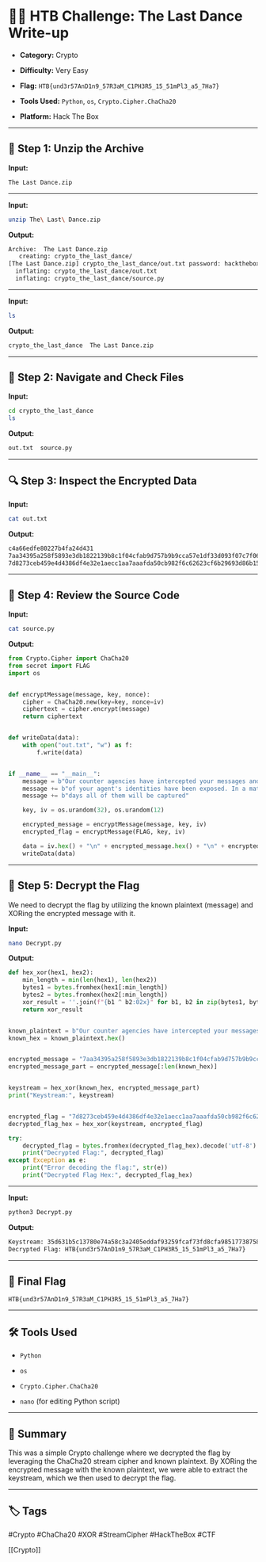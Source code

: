# 👨‍💻 HTB Challenge: The Last Dance Write-up

- **Category:** Crypto
    
- **Difficulty:** Very Easy
    
- **Flag:** `HTB{und3r57AnD1n9_57R3aM_C1PH3R5_15_51mPl3_a5_7Ha7}`
    
- **Tools Used:** `Python`, `os`, `Crypto.Cipher.ChaCha20`
    
- **Platform:** Hack The Box
    

---

## 📂 Step 1: Unzip the Archive

**Input:**

```bash
The Last Dance.zip
```

---

**Input:**

```bash
unzip The\ Last\ Dance.zip
```

**Output:**

```bash
Archive:  The Last Dance.zip
   creating: crypto_the_last_dance/
[The Last Dance.zip] crypto_the_last_dance/out.txt password: hackthebox
  inflating: crypto_the_last_dance/out.txt  
  inflating: crypto_the_last_dance/source.py
```

---

**Input:**

```bash
ls
```

**Output:**

```bash
crypto_the_last_dance  The Last Dance.zip
```

---

## 📁 Step 2: Navigate and Check Files

**Input:**

```bash
cd crypto_the_last_dance
ls
```

**Output:**

```bash
out.txt  source.py
```

---

## 🔍 Step 3: Inspect the Encrypted Data

**Input:**

```bash
cat out.txt
```

**Output:**

```bash
c4a66edfe80227b4fa24d431
7aa34395a258f5893e3db1822139b8c1f04cfab9d757b9b9cca57e1df33d093f07c7f06e06bb6293676f9060a838ea138b6bc9f20b08afeb73120506e2ce7b9b9dcd9e4a421584cfaba2481132dfbdf4216e98e3facec9ba199ca3a97641e9ca9782868d0222a1d7c0d3119b867edaf2e72e2a6f7d344df39a14edc39cb6f960944ddac2aaef324827c36cba67dcb76b22119b43881a3f1262752990
7d8273ceb459e4d4386df4e32e1aecc1aa7aaafda50cb982f6c62623cf6b29693d86b15457aa76ac7e2eef6cf814ae3a8d39c7
```

---

## 🔎 Step 4: Review the Source Code

**Input:**

```bash
cat source.py
```

**Output:**

```python
from Crypto.Cipher import ChaCha20
from secret import FLAG
import os


def encryptMessage(message, key, nonce):
    cipher = ChaCha20.new(key=key, nonce=iv)
    ciphertext = cipher.encrypt(message)
    return ciphertext


def writeData(data):
    with open("out.txt", "w") as f:
        f.write(data)


if __name__ == "__main__":
    message = b"Our counter agencies have intercepted your messages and a lot "
    message += b"of your agent's identities have been exposed. In a matter of "
    message += b"days all of them will be captured"

    key, iv = os.urandom(32), os.urandom(12)

    encrypted_message = encryptMessage(message, key, iv)
    encrypted_flag = encryptMessage(FLAG, key, iv)

    data = iv.hex() + "\n" + encrypted_message.hex() + "\n" + encrypted_flag.hex()
    writeData(data)
```

---

## 🧠 Step 5: Decrypt the Flag

We need to decrypt the flag by utilizing the known plaintext (message) and XORing the encrypted message with it.

**Input:**

```bash
nano Decrypt.py
```

**Output:**

```python
def hex_xor(hex1, hex2):
    min_length = min(len(hex1), len(hex2))
    bytes1 = bytes.fromhex(hex1[:min_length])
    bytes2 = bytes.fromhex(hex2[:min_length])
    xor_result = ''.join(f"{b1 ^ b2:02x}" for b1, b2 in zip(bytes1, bytes2))
    return xor_result


known_plaintext = b"Our counter agencies have intercepted your messages and a lot of your agent's identities have been exposed. In a matter of days all of them will be captured"
known_hex = known_plaintext.hex()


encrypted_message = "7aa34395a258f5893e3db1822139b8c1f04cfab9d757b9b9cca57e1df33d093f07c7f06e06bb6293676f9060a838ea138b6bc9f20b08afeb73120506e2ce7b9b9dcd9e4a421584cfaba2481132dfbdf4216e98e3facec9ba199ca3a97641e9ca9782868d0222a1d7c0d3119b867edaf2e72e2a6f7d344df39a14edc39cb6f960944ddac2aaef324827c36cba67dcb76b22119b43881a3f1262752990"
encrypted_message_part = encrypted_message[:len(known_hex)]


keystream = hex_xor(known_hex, encrypted_message_part)
print("Keystream:", keystream)


encrypted_flag = "7d8273ceb459e4d4386df4e32e1aecc1aa7aaafda50cb982f6c62623cf6b29693d86b15457aa76ac7e2eef6cf814ae3a8d39c7"
decrypted_flag_hex = hex_xor(keystream, encrypted_flag)

try:
    decrypted_flag = bytes.fromhex(decrypted_flag_hex).decode('utf-8')
    print("Decrypted Flag:", decrypted_flag)
except Exception as e:
    print("Error decoding the flag:", str(e))
    print("Decrypted Flag Hex:", decrypted_flag_hex)
```

---

**Input:**

```bash
python3 Decrypt.py
```

**Output:**

```bash
Keystream: 35d631b5c13780e74a58c3a2405eddaf93259fcaf73fd8cfa985177387587b5c62b7840b629b1bfc121db00dcd4b9972ec0ebad26a66cbcb1232696996ee14fdbdb4f13f3035e5a8cecc3c3641ffd4904400ec8a8ea7acc987a52cea4a5b73fbbcf10fa93c7434b1b09513fd3f572cda7fdcf8a40f521b6e2c589123c4fa6019a10b5db070273fe63eb7b4f6617074cf4
Decrypted Flag: HTB{und3r57AnD1n9_57R3aM_C1PH3R5_15_51mPl3_a5_7Ha7}
```

---

## 🏁 Final Flag

```
HTB{und3r57AnD1n9_57R3aM_C1PH3R5_15_51mPl3_a5_7Ha7}
```

---

## 🛠️ Tools Used

- `Python`
    
- `os`
    
- `Crypto.Cipher.ChaCha20`
    
- `nano` (for editing Python script)
    

---

## 📌 Summary

This was a simple Crypto challenge where we decrypted the flag by leveraging the ChaCha20 stream cipher and known plaintext. By XORing the encrypted message with the known plaintext, we were able to extract the keystream, which we then used to decrypt the flag.

---

## 🏷️ Tags

#Crypto #ChaCha20 #XOR #StreamCipher #HackTheBox #CTF

[[Crypto]]